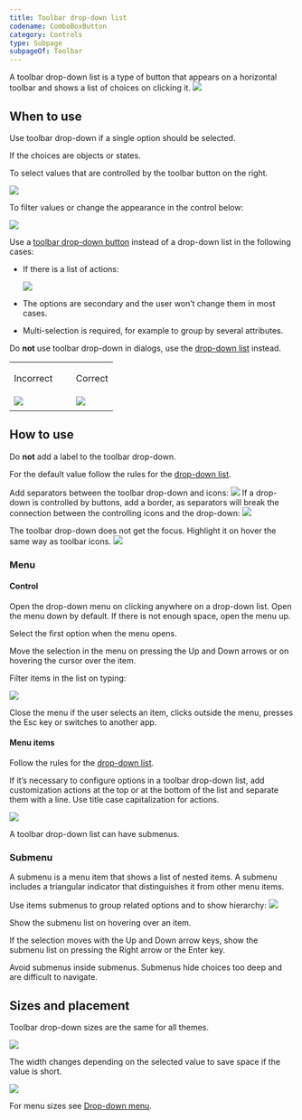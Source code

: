 ```yaml
---
title: Toolbar drop-down list
codename: ComboBoxButton
category: Controls
type: Subpage
subpageOf: Toolbar
---
```



A toolbar drop-down list is a type of button that appears on a horizontal toolbar and shows a list of choices on clicking it.
![]({{site.baseurl}}/images/toolbar_dropdown/example.png)


## When to use

Use toolbar drop-down if a single option should be selected.

If the choices are objects or states.

To select values that are controlled by the toolbar button on the right. 

![]({{site.baseurl}}/images/toolbar_dropdown/toolbar_main.png)

To filter values or change the appearance in the control below:

![]({{site.baseurl}}/images/toolbar_dropdown/toolbar_filter.png)


Use a [toolbar drop-down button]({{site.baseurl}}/controls/toolbar_button/#04) instead of a drop-down list in the following cases:

* If there is a list of actions:

	![]({{site.baseurl}}/images/toolbar_dropdown/menu_button.png)

* The options are secondary and the user won’t change them in most cases.

* Multi-selection is required, for example to group by several attributes.


Do **not** use toolbar drop-down in dialogs, use the [drop-down list]({{site.baseurl}}/controls/drop_down/) instead.

<table>
<col width="60%">
  <tr>
      <td> <p class="label incorrect">Incorrect</p> </td>
      <td> <p class="label correct">Correct</p> </td>
  </tr>
  <tr>
      <td> <img src="{{site.baseurl}}/images/toolbar_dropdown/settings_incorrect.png" style="margin-top: 0px; 
      margin-bottom: 5px;"> </td>
      <td> <img src="{{site.baseurl}}/images/toolbar_dropdown/settings_correct.png" style="margin-top: 0px; margin-bottom:
       5px;"> </td>
  </tr>
</table> 

## How to use

Do **not** add a label to the toolbar drop-down.

For the default value follow the rules for the [drop-down list]({{site.baseurl}}/controls/drop_down/#default-value).

Add separators between the toolbar drop-down and icons:	
![]({{site.baseurl}}/images/toolbar_dropdown/diff.png)
If a drop-down is controlled by buttons, add a border, as separators will break the connection between the controlling icons and the drop-down:
![]({{site.baseurl}}/images/toolbar_dropdown/toolbar_main.png)

The toolbar drop-down does not get the focus. Highlight it on hover the same way as toolbar icons.
![]({{site.baseurl}}/images/toolbar_dropdown/hover.png)

### Menu

#### Control 

Open the drop-down menu on clicking anywhere on a drop-down list.
Open the menu down by default. If there is not enough space, open the menu up.

Select the first option when the menu opens. 

Move the selection in the menu on pressing the Up and Down arrows or on hovering the cursor over the item.

Filter items in the list on typing:

![]({{site.baseurl}}/images/toolbar_dropdown/search.png)

Close the menu if the user selects an item, clicks outside the menu, presses the Esc key or switches to another app.

#### Menu items

Follow the rules for the [drop-down list]({{site.baseurl}}/controls/drop_down/).

If it’s necessary to configure options in a toolbar drop-down list, add customization actions at the top or at the bottom of the list and separate them with a line. Use title case capitalization for actions.

![]({{site.baseurl}}/images/toolbar_dropdown/customize.png)

A toolbar drop-down list can have submenus.

### Submenu

A submenu is a menu item that shows a list of nested items. A submenu includes a triangular indicator that distinguishes it from other menu items.

Use items submenus to group related options and to show hierarchy:	![]({{site.baseurl}}/images/toolbar_dropdown/submenu_example.png)

Show the submenu list on hovering over an item.

If the selection moves with the Up and Down arrow keys, show the submenu list on pressing the Right arrow or the Enter key.

Avoid submenus inside submenus. Submenus hide choices too deep and are difficult to navigate.

## Sizes and placement

Toolbar drop-down sizes are the same for all themes.

![]({{site.baseurl}}/images/toolbar_dropdown/toolbar_sizes.png)


The width changes depending on the selected value to save space if the value is short.

![]({{site.baseurl}}/images/toolbar_dropdown/width.png)

For menu sizes see [Drop-down menu]({{site.baseurl}}/controls/drop_down/#menu-1).